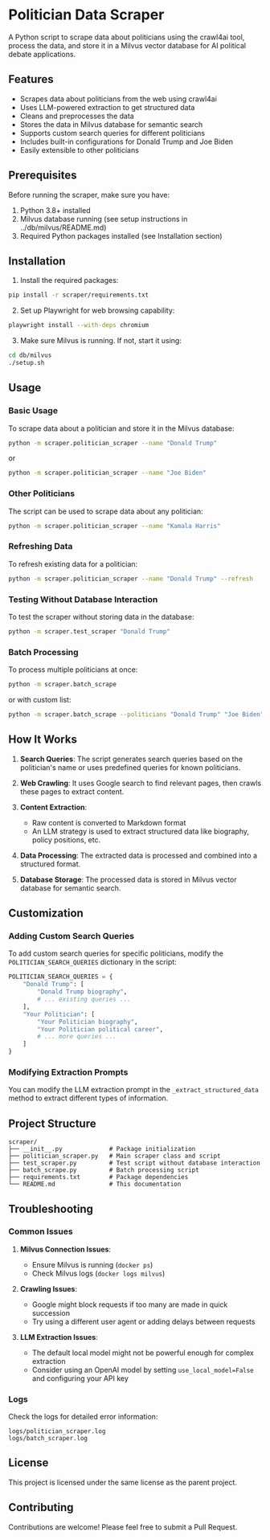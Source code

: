 # Politician Data Scraper

A Python script to scrape data about politicians using the crawl4ai tool, process the data, and store it in a Milvus vector database for AI political debate applications.

## Features

- Scrapes data about politicians from the web using crawl4ai
- Uses LLM-powered extraction to get structured data
- Cleans and preprocesses the data
- Stores the data in Milvus database for semantic search
- Supports custom search queries for different politicians
- Includes built-in configurations for Donald Trump and Joe Biden
- Easily extensible to other politicians

## Prerequisites

Before running the scraper, make sure you have:

1. Python 3.8+ installed
2. Milvus database running (see setup instructions in ../db/milvus/README.md)
3. Required Python packages installed (see Installation section)

## Installation

1. Install the required packages:

```bash
pip install -r scraper/requirements.txt
```

2. Set up Playwright for web browsing capability:

```bash
playwright install --with-deps chromium
```

3. Make sure Milvus is running. If not, start it using:

```bash
cd db/milvus
./setup.sh
```

## Usage

### Basic Usage

To scrape data about a politician and store it in the Milvus database:

```bash
python -m scraper.politician_scraper --name "Donald Trump"
```

or

```bash
python -m scraper.politician_scraper --name "Joe Biden"
```

### Other Politicians

The script can be used to scrape data about any politician:

```bash
python -m scraper.politician_scraper --name "Kamala Harris"
```

### Refreshing Data

To refresh existing data for a politician:

```bash
python -m scraper.politician_scraper --name "Donald Trump" --refresh
```

### Testing Without Database Interaction

To test the scraper without storing data in the database:

```bash
python -m scraper.test_scraper "Donald Trump"
```

### Batch Processing

To process multiple politicians at once:

```bash
python -m scraper.batch_scrape
```

or with custom list:

```bash
python -m scraper.batch_scrape --politicians "Donald Trump" "Joe Biden" "Kamala Harris"
```

## How It Works

1. **Search Queries**: The script generates search queries based on the politician's name or uses predefined queries for known politicians.

2. **Web Crawling**: It uses Google search to find relevant pages, then crawls these pages to extract content.

3. **Content Extraction**: 
   - Raw content is converted to Markdown format
   - An LLM strategy is used to extract structured data like biography, policy positions, etc.

4. **Data Processing**: The extracted data is processed and combined into a structured format.

5. **Database Storage**: The processed data is stored in Milvus vector database for semantic search.

## Customization

### Adding Custom Search Queries

To add custom search queries for specific politicians, modify the `POLITICIAN_SEARCH_QUERIES` dictionary in the script:

```python
POLITICIAN_SEARCH_QUERIES = {
    "Donald Trump": [
        "Donald Trump biography",
        # ... existing queries ...
    ],
    "Your Politician": [
        "Your Politician biography",
        "Your Politician political career",
        # ... more queries ...
    ]
}
```

### Modifying Extraction Prompts

You can modify the LLM extraction prompt in the `_extract_structured_data` method to extract different types of information.

## Project Structure

```
scraper/
├── __init__.py             # Package initialization
├── politician_scraper.py   # Main scraper class and script
├── test_scraper.py         # Test script without database interaction
├── batch_scrape.py         # Batch processing script
├── requirements.txt        # Package dependencies
└── README.md               # This documentation
```

## Troubleshooting

### Common Issues

1. **Milvus Connection Issues**:
   - Ensure Milvus is running (`docker ps`)
   - Check Milvus logs (`docker logs milvus`)

2. **Crawling Issues**:
   - Google might block requests if too many are made in quick succession
   - Try using a different user agent or adding delays between requests

3. **LLM Extraction Issues**:
   - The default local model might not be powerful enough for complex extraction
   - Consider using an OpenAI model by setting `use_local_model=False` and configuring your API key

### Logs

Check the logs for detailed error information:

```
logs/politician_scraper.log
logs/batch_scraper.log
```

## License

This project is licensed under the same license as the parent project.

## Contributing

Contributions are welcome! Please feel free to submit a Pull Request. 